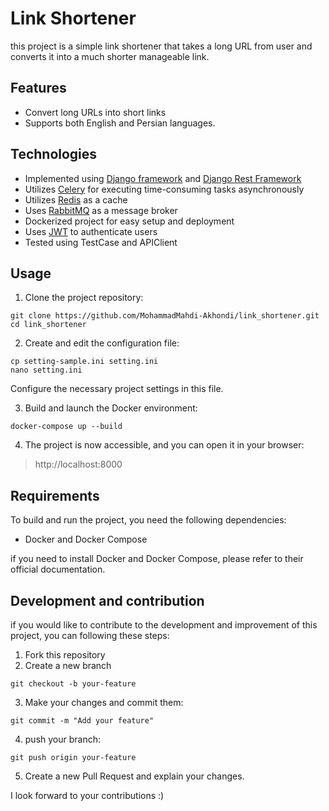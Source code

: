 # Link Shortener

this project is a simple link shortener that takes a long URL from user and converts it into a much shorter manageable link.

## Features
- Convert long URLs into short links
- Supports both English and Persian languages.

## Technologies
- Implemented using [Django framework](https://www.djangoproject.com/) and [Django Rest Framework](https://www.django-rest-framework.org/)
- Utilizes [Celery](https://docs.celeryq.dev/en/stable/) for executing time-consuming tasks asynchronously
- Utilizes [Redis](https://redis.io/) as a cache
- Uses [RabbitMQ](https://www.rabbitmq.com/) as a message broker
- Dockerized project for easy setup and deployment
- Uses [JWT](https://django-rest-framework-simplejwt.readthedocs.io/) to authenticate users
- Tested using TestCase and APIClient

## Usage
1. Clone the project repository:
``` shell
git clone https://github.com/MohammadMahdi-Akhondi/link_shortener.git
cd link_shortener
```

2. Create and edit the configuration file:
``` shell
cp setting-sample.ini setting.ini
nano setting.ini
```
Configure the necessary project settings in this file.

3. Build and launch the Docker environment:
``` shell
docker-compose up --build
```

4. The project is now accessible, and you can open it in your browser:
> http://localhost:8000

## Requirements
To build and run the project, you need the following dependencies:

- Docker and Docker Compose

if you need to install Docker and Docker Compose, please refer to their official documentation.

## Development and contribution
if you would like to contribute to the development and improvement of this project, you can following these steps:

1. Fork this repository
2. Create a new branch
``` shell
git checkout -b your-feature
```

3. Make your changes and commit them:
``` shell
git commit -m "Add your feature"
``` 

4. push your branch:
``` shell
git push origin your-feature
``` 

5. Create a new Pull Request and explain your changes.

I look forward to your contributions :)

